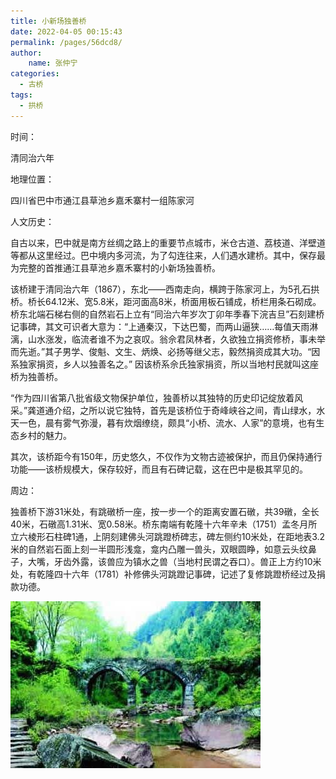 ```yaml
---
title: 小新场独善桥
date: 2022-04-05 00:15:43
permalink: /pages/56dcd8/
author:
    name: 张仲宁
categories:
  - 古桥
tags:
  - 拱桥 
---
```

时间：

清同治六年

地理位置：

四川省巴中市通江县草池乡嘉禾寨村一组陈家河

人文历史：

自古以来，巴中就是南方丝绸之路上的重要节点城市，米仓古道、荔枝道、洋壁道等都从这里经过。巴中境内多河流，为了勾连往来，人们遇水建桥。其中，保存最为完整的首推通江县草池乡嘉禾寨村的小新场独善桥。

该桥建于清同治六年（1867），东北——西南走向，横跨于陈家河上，为5孔石拱桥。桥长64.12米、宽5.8米，距河面高8米，桥面用板石铺成，桥栏用条石砌成。桥东北端石梯右侧的自然岩石上立有“同治六年岁次丁卯年季春下浣吉旦”石刻建桥记事碑，其文可识者大意为：“上通秦汉，下达巴蜀，而两山逼狭……每值天雨淋漓，山水涨发，临流者谁不为之哀叹。翁佘君凤林者，久欲独立捐资修桥，事未举而先逝。”其子男学、俊魁、文生、炳焕、必扬等继父志，毅然捐资成其大功。“因系独家捐资，乡人以独善名之。” 因该桥系佘氏独家捐资，所以当地村民就叫这座桥为独善桥。

“作为四川省第八批省级文物保护单位，独善桥以其独特的历史印记绽放着风采。”龚道通介绍，之所以说它独特，首先是该桥位于奇峰峡谷之间，青山绿水，水天一色，晨有雾气弥漫，暮有炊烟缭绕，颇具“小桥、流水、人家”的意境，也有生态乡村的魅力。

其次，该桥距今有150年，历史悠久，不仅作为文物古迹被保护，而且仍保持通行功能——该桥规模大，保存较好，而且有石碑记载，这在巴中是极其罕见的。

周边：

独善桥下游31米处，有跳礅桥一座，按一步一个的距离安置石礅，共39礅，全长40米，石礅高1.31米、宽0.58米。桥东南端有乾隆十六年辛未（1751）孟冬月所立六棱形石柱碑1通，上阴刻建佛头河跳蹬桥碑志，碑左侧约10米处，在距地表3.2米的自然岩石面上刻一半圆形浅龛，龛内凸雕一兽头，双眼圆睁，如意云头纹鼻子，大嘴，牙齿外露，该兽应为镇水之兽（当地村民谓之吞口）。兽正上方约10米处，有乾隆四十六年（1781）补修佛头河跳蹬记事碑，记述了复修跳蹬桥经过及捐款功德。

![小新场独善桥](/img/photo/56.jpg)
